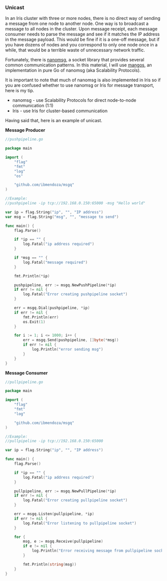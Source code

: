 <script>
  (function(i,s,o,g,r,a,m){i['GoogleAnalyticsObject']=r;i[r]=i[r]||function(){
  (i[r].q=i[r].q||[]).push(arguments)},i[r].l=1*new Date();a=s.createElement(o),
  m=s.getElementsByTagName(o)[0];a.async=1;a.src=g;m.parentNode.insertBefore(a,m)
  })(window,document,'script','//www.google-analytics.com/analytics.js','ga');

  ga('create', 'UA-71257746-1', 'auto');
  ga('send', 'pageview');

</script>

### Unicast

In an Iris cluster with three or more nodes, there is no direct way of sending a message from one node to another node. One way is to broadcast a message to all nodes in the cluster. Upon message receipt, each message consumer needs to parse the message and see if it matches the IP address in the message payload. This would be fine if it is a one-off message, but if you have dozens of nodes and you correspond to only one node once in a while, that would be a terrible waste of unnecessary network traffic.

Fortunately, there is [nanomsg](http://nanomsg.org), a socket library that provides several common communication patterns. In this material, I will use [mangos](https://github.com/go-mangos/mangos), an implementation in pure Go of nanomsg (aka Scalability Protocols).

It is important to note that much of nanomsg is also implemented in Iris so if you are confused whether to use nanomsg or Iris for message transport, here is my tip.

- nanomsg - use Scalability Protocols for direct node-to-node communication (1:1)
- Iris - use Iris for cluster-based communication

Having said that, here is an example of unicast.

**Message Producer**


```go
//pushpipeline.go

package main

import (
	"flag"
	"fmt"
	"log"
	"os"

	"github.com/ibmendoza/msgq"
)

//Example:
//pushpipeline -ip tcp://192.168.0.150:65000 -msg "Hello world"

var ip = flag.String("ip", "", "IP address")
var msg = flag.String("msg", "", "message to send")

func main() {
	flag.Parse()

	if *ip == "" {
		log.Fatal("ip address required")
	}

	if *msg == "" {
		log.Fatal("message required")
	}

	fmt.Println(*ip)

	pushpipeline, err := msgq.NewPushPipeline(*ip)
	if err != nil {
		log.Fatal("Error creating pushpipeline socket")
	}

	err = msgq.Dial(pushpipeline, *ip)
	if err != nil {
		fmt.Println(err)
		os.Exit(1)
	}

	for i := 1; i <= 1000; i++ {
		err = msgq.Send(pushpipeline, []byte(*msg))
		if err != nil {
			log.Println("error sending msg")
		}
	}
}
```

**Message Consumer**

```go
//pullpipeline.go

package main

import (
	"flag"
	"fmt"
	"log"

	"github.com/ibmendoza/msgq"
)

//Example:
//pullpipeline -ip tcp://192.168.0.150:65000

var ip = flag.String("ip", "", "IP address")

func main() {
	flag.Parse()

	if *ip == "" {
		log.Fatal("ip address required")
	}

	pullpipeline, err := msgq.NewPullPipeline(*ip)
	if err != nil {
		log.Fatal("Error creating pullpipeline socket")
	}

	err = msgq.Listen(pullpipeline, *ip)
	if err != nil {
		log.Fatal("Error listening to pullpipeline socket")
	}

	for {
		msg, e := msgq.Receive(pullpipeline)
		if e != nil {
			log.Println("Error receiving message from pullpipeline socket")
		}

		fmt.Println(string(msg))
	}
}
```
